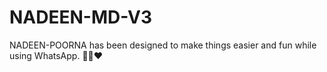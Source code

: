 # NADEEN-MD-V3
NADEEN-POORNA has been designed to make things easier and fun while using WhatsApp. 👨‍💻❤️
